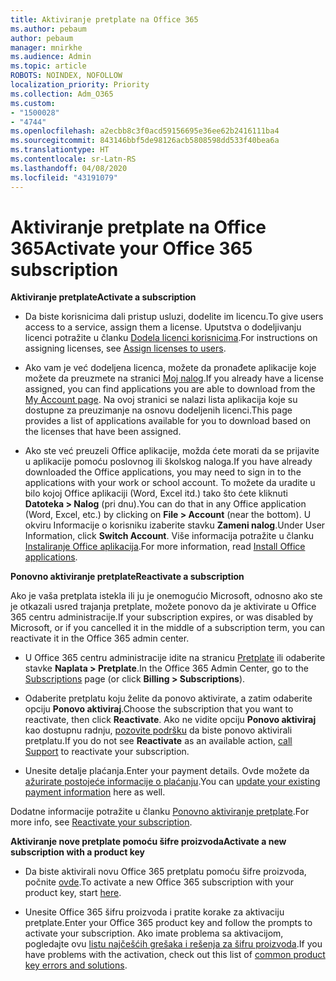 ```yaml
---
title: Aktiviranje pretplate na Office 365
ms.author: pebaum
author: pebaum
manager: mnirkhe
ms.audience: Admin
ms.topic: article
ROBOTS: NOINDEX, NOFOLLOW
localization_priority: Priority
ms.collection: Adm_O365
ms.custom:
- "1500028"
- "4744"
ms.openlocfilehash: a2ecbb8c3f0acd59156695e36ee62b2416111ba4
ms.sourcegitcommit: 843146bbf5de98126acb5808598dd533f40bea6a
ms.translationtype: HT
ms.contentlocale: sr-Latn-RS
ms.lasthandoff: 04/08/2020
ms.locfileid: "43191079"
---
```

# <a name="activate-your-office-365-subscription"></a><span data-ttu-id="8210f-102">Aktiviranje pretplate na Office 365</span><span class="sxs-lookup"><span data-stu-id="8210f-102">Activate your Office 365 subscription</span></span>

<span data-ttu-id="8210f-103">**Aktiviranje pretplate**</span><span class="sxs-lookup"><span data-stu-id="8210f-103">**Activate a subscription**</span></span>

- <span data-ttu-id="8210f-104">Da biste korisnicima dali pristup usluzi, dodelite im licencu.</span><span class="sxs-lookup"><span data-stu-id="8210f-104">To give users access to a service, assign them a license.</span></span> <span data-ttu-id="8210f-105">Uputstva o dodeljivanju licenci potražite u članku [Dodela licenci korisnicima](https://docs.microsoft.com/microsoft-365/admin/manage/assign-licenses-to-users?view=o365-worldwide).</span><span class="sxs-lookup"><span data-stu-id="8210f-105">For instructions on assigning licenses, see [Assign licenses to users](https://docs.microsoft.com/microsoft-365/admin/manage/assign-licenses-to-users?view=o365-worldwide).</span></span>

- <span data-ttu-id="8210f-106">Ako vam je već dodeljena licenca, možete da pronađete aplikacije koje možete da preuzmete na stranici [Moj nalog](https://portal.office.com/account/#installs).</span><span class="sxs-lookup"><span data-stu-id="8210f-106">If you already have a license assigned, you can find applications you are able to download from the [My Account page](https://portal.office.com/account/#installs).</span></span> <span data-ttu-id="8210f-107">Na ovoj stranici se nalazi lista aplikacija koje su dostupne za preuzimanje na osnovu dodeljenih licenci.</span><span class="sxs-lookup"><span data-stu-id="8210f-107">This page provides a list of applications available for you to download based on the licenses that have been assigned.</span></span>

- <span data-ttu-id="8210f-108">Ako ste već preuzeli Office aplikacije, možda ćete morati da se prijavite u aplikacije pomoću poslovnog ili školskog naloga.</span><span class="sxs-lookup"><span data-stu-id="8210f-108">If you have already downloaded the Office applications, you may need to sign in to the applications with your work or school account.</span></span> <span data-ttu-id="8210f-109">To možete da uradite u bilo kojoj Office aplikaciji (Word, Excel itd.) tako što ćete kliknuti **Datoteka > Nalog** (pri dnu).</span><span class="sxs-lookup"><span data-stu-id="8210f-109">You can do that in any Office application (Word, Excel, etc.) by clicking on **File > Account** (near the bottom).</span></span> <span data-ttu-id="8210f-110">U okviru Informacije o korisniku izaberite stavku **Zameni nalog**.</span><span class="sxs-lookup"><span data-stu-id="8210f-110">Under User Information, click **Switch Account**.</span></span> <span data-ttu-id="8210f-111">Više informacija potražite u članku [Instaliranje Office aplikacija](https://docs.microsoft.com/microsoft-365/admin/setup/install-applications).</span><span class="sxs-lookup"><span data-stu-id="8210f-111">For more information, read [Install Office applications](https://docs.microsoft.com/microsoft-365/admin/setup/install-applications).</span></span>

<span data-ttu-id="8210f-112">**Ponovno aktiviranje pretplate**</span><span class="sxs-lookup"><span data-stu-id="8210f-112">**Reactivate a subscription**</span></span>

<span data-ttu-id="8210f-113">Ako je vaša pretplata istekla ili ju je onemogućio Microsoft, odnosno ako ste je otkazali usred trajanja pretplate, možete ponovo da je aktivirate u Office 365 centru administracije.</span><span class="sxs-lookup"><span data-stu-id="8210f-113">If your subscription expires, or was disabled by Microsoft, or if you cancelled it in the middle of a subscription term, you can reactivate it in the Office 365 admin center.</span></span>

- <span data-ttu-id="8210f-114">U Office 365 centru administracije idite na stranicu [Pretplate](https://go.microsoft.com/fwlink/p/?linkid=842054) ili odaberite stavke **Naplata > Pretplate**.</span><span class="sxs-lookup"><span data-stu-id="8210f-114">In the Office 365 Admin Center, go to the [Subscriptions](https://go.microsoft.com/fwlink/p/?linkid=842054) page (or click **Billing > Subscriptions**).</span></span>

- <span data-ttu-id="8210f-115">Odaberite pretplatu koju želite da ponovo aktivirate, a zatim odaberite opciju **Ponovo aktiviraj**.</span><span class="sxs-lookup"><span data-stu-id="8210f-115">Choose the subscription that you want to reactivate, then click **Reactivate**.</span></span> <span data-ttu-id="8210f-116">Ako ne vidite opciju **Ponovo aktiviraj** kao dostupnu radnju, [pozovite podršku](https://support.office.com/article/call-support-32a17ca7-6fa0-4870-8a8d-e25ba4ccfd4b) da biste ponovo aktivirali pretplatu.</span><span class="sxs-lookup"><span data-stu-id="8210f-116">If you do not see **Reactivate** as an available action, [call Support](https://support.office.com/article/call-support-32a17ca7-6fa0-4870-8a8d-e25ba4ccfd4b) to reactivate your subscription.</span></span>

- <span data-ttu-id="8210f-117">Unesite detalje plaćanja.</span><span class="sxs-lookup"><span data-stu-id="8210f-117">Enter your payment details.</span></span> <span data-ttu-id="8210f-118">Ovde možete da [ažurirate postojeće informacije o plaćanju](https://docs.microsoft.com/microsoft-365/commerce/billing-and-payments/add-update-or-remove-credit-card-or-bank-account?view=o365-worldwide).</span><span class="sxs-lookup"><span data-stu-id="8210f-118">You can [update your existing payment information](https://docs.microsoft.com/microsoft-365/commerce/billing-and-payments/add-update-or-remove-credit-card-or-bank-account?view=o365-worldwide) here as well.</span></span>

<span data-ttu-id="8210f-119">Dodatne informacije potražite u članku [Ponovno aktiviranje pretplate](https://docs.microsoft.com/office365/admin/subscriptions-and-billing/reactivate-your-subscription).</span><span class="sxs-lookup"><span data-stu-id="8210f-119">For more info, see [Reactivate your subscription](https://docs.microsoft.com/office365/admin/subscriptions-and-billing/reactivate-your-subscription).</span></span>

<span data-ttu-id="8210f-120">**Aktiviranje nove pretplate pomoću šifre proizvoda**</span><span class="sxs-lookup"><span data-stu-id="8210f-120">**Activate a new subscription with a product key**</span></span>

- <span data-ttu-id="8210f-121">Da biste aktivirali novu Office 365 pretplatu pomoću šifre proizvoda, počnite [ovde](https://support.office.com/article/where-to-enter-your-office-product-key-0a82e5ae-739e-4b92-a6f4-2ec780c185db).</span><span class="sxs-lookup"><span data-stu-id="8210f-121">To activate a new Office 365 subscription with your product key, start [here](https://support.office.com/article/where-to-enter-your-office-product-key-0a82e5ae-739e-4b92-a6f4-2ec780c185db).</span></span>

- <span data-ttu-id="8210f-122">Unesite Office 365 šifru proizvoda i pratite korake za aktivaciju pretplate.</span><span class="sxs-lookup"><span data-stu-id="8210f-122">Enter your Office 365 product key and follow the prompts to activate your subscription.</span></span> <span data-ttu-id="8210f-123">Ako imate problema sa aktivacijom, pogledajte ovu [listu najčešćih grešaka i rešenja za šifru proizvoda](https://docs.microsoft.com/microsoft-365/commerce/product-key-errors-and-solutions).</span><span class="sxs-lookup"><span data-stu-id="8210f-123">If you have problems with the activation, check out this list of [common product key errors and solutions](https://docs.microsoft.com/microsoft-365/commerce/product-key-errors-and-solutions).</span></span>
